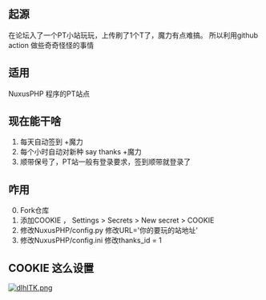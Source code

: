 ## 起源
在论坛入了一个PT小站玩玩，上传刷了1个T了，魔力有点难搞。 所以利用github action 做些奇奇怪怪的事情
## 适用
NuxusPHP 程序的PT站点
## 现在能干啥
1. 每天自动签到 +魔力
2. 每个小时自动对新种 say thanks +魔力
3. 顺带保号了，PT站一般有登录要求，签到顺带就登录了
## 咋用
0. Fork仓库
1. 添加COOKIE ， Settings > Secrets > New secret > COOKIE
2. 修改NuxusPHP/config.py 修改URL='你的要玩的站地址'
3. 修改NuxusPHP/config.ini 修改thanks_id = 1

## COOKIE 这么设置

[![dIhlTK.png](https://s1.ax1x.com/2020/08/28/dIhlTK.png)](https://imgchr.com/i/dIhlTK)
